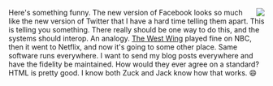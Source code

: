 <img src="http://scripting.com/images/2019/08/17/doctorNick.png" border="0" align="right">Here's something funny. The new version of Facebook looks so much like the new version of Twitter that I have a hard time telling them apart. This is telling you something. There really should be one way to do this, and the systems should interop. An analogy. <a href="https://en.wikipedia.org/wiki/The_West_Wing">The West Wing</a> played fine on NBC, then it went to Netflix, and now it's going to some other place. Same software runs everywhere. I want to send my blog posts everywhere and have the fidelity be maintained. How would they ever agree on a standard? HTML is pretty good. I know both Zuck and Jack know how that works. :smile:
